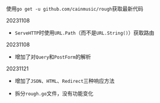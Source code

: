 使用`go get -u github.com/cainmusic/rough`获取最新代码

20231108

* `ServeHTTP`时使用`URL.Path`（而不是`URL.String()`）获取路由

20231108

* 增加了对`Query`和`PostForm`的解析

20231121

* 增加了`JSON`、`HTML`、`Redirect`三种响应方法

* 拆分`rough.go`文件，没有功能变化
